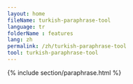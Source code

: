 ```yaml
---
layout: home
fileName: turkish-paraphrase-tool
language: tr
folderName : features
lang: zh
permalink: /zh/turkish-paraphrase-tool
tool: turkish-paraphrase-tool
---
```

{% include section/paraphrase.html %}